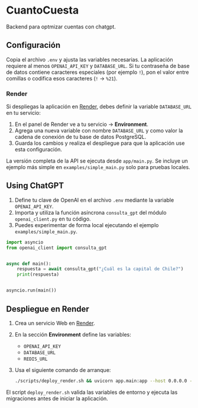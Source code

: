# CuantoCuesta
Backend para optmizar cuentas con chatgpt.

## Configuración

Copia el archivo `.env` y ajusta las variables necesarias. La aplicación
requiere al menos `OPENAI_API_KEY` y `DATABASE_URL`. Si tu contraseña de base de
datos contiene caracteres especiales (por ejemplo `!`), pon el valor entre
comillas o codifica esos caracteres (`!` → `%21`).

### Render

Si despliegas la aplicación en [Render](https://render.com), debes definir la
variable `DATABASE_URL` en tu servicio:

1. En el panel de Render ve a tu servicio → **Environment**.
2. Agrega una nueva variable con nombre `DATABASE_URL` y como valor la cadena de
   conexión de tu base de datos PostgreSQL.
3. Guarda los cambios y realiza el despliegue para que la aplicación use esta
   configuración.

La versión completa de la API se ejecuta desde `app/main.py`. Se incluye un
ejemplo más simple en `examples/simple_main.py` solo para pruebas locales.

## Using ChatGPT

1. Define tu clave de OpenAI en el archivo `.env` mediante la variable
   `OPENAI_API_KEY`.
2. Importa y utiliza la función asíncrona `consulta_gpt` del módulo
   `openai_client.py` en tu código.
3. Puedes experimentar de forma local ejecutando el ejemplo
   `examples/simple_main.py`.

```python
import asyncio
from openai_client import consulta_gpt


async def main():
    respuesta = await consulta_gpt("¿Cuál es la capital de Chile?")
    print(respuesta)


asyncio.run(main())
```

## Despliegue en Render

1. Crea un servicio Web en [Render](https://render.com).
2. En la sección **Environment** define las variables:
   - `OPENAI_API_KEY`
   - `DATABASE_URL`
   - `REDIS_URL`
3. Usa el siguiente comando de arranque:

   ```bash
   ./scripts/deploy_render.sh && uvicorn app.main:app --host 0.0.0.0 --port $PORT
   ```

El script `deploy_render.sh` valida las variables de entorno y ejecuta las migraciones antes de iniciar la aplicación.
